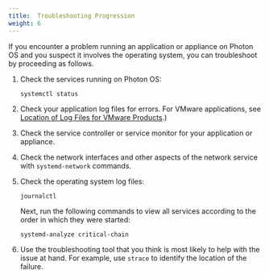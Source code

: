 ```yaml
---
title:  Troubleshooting Progression
weight: 6
---
```


If you encounter a problem running an application or appliance on Photon OS and you suspect it involves the operating system, you can troubleshoot by proceeding as follows. 

1. Check the services running on Photon OS:

	`systemctl status`

1. Check your application log files for errors. For VMware applications, see [Location of Log Files for VMware Products](https://kb.vmware.com/selfservice/microsites/search.do?language=en_US&cmd=displayKC&externalId=1021806).)

1. Check the service controller or service monitor for your application or appliance.

1. Check the network interfaces and other aspects of the network service with `systemd-network` commands.

1. Check the operating system log files:

	`journalctl`

    Next, run the following commands to view all services according to the order in which they were started:

	`systemd-analyze critical-chain`

1. Use the troubleshooting tool that you think is most likely to help with the issue at hand. For example, use `strace` to identify the location of the failure. 
